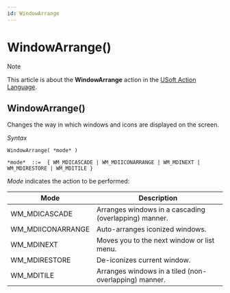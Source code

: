 ```yaml
---
id: WindowArrange
---
```


# WindowArrange()



> [!NOTE]
> This article is about the **WindowArrange** action in the [USoft Action Language](/docs/Task_flow/Action_Language_reference/USoft_Action_Language.md).

## **WindowArrange()**

Changes the way in which windows and icons are displayed on the screen.

*Syntax*

```
WindowArrange( *mode* )

*mode*  ::=  { WM_MDICASCADE | WM_MDIICONARRANGE | WM_MDINEXT | WM_MDIRESTORE | WM_MDITILE }
```

*Mode* indicates the action to be performed:

|**Mode**|**Description**|
|--------|--------|
|WM_MDICASCADE|Arranges windows in a cascading (overlapping) manner.|
|WM_MDIICONARRANGE|Auto-arranges iconized windows.|
|WM_MDINEXT|Moves you to the next window or list menu.|
|WM_MDIRESTORE|De-iconizes current window.|
|WM_MDITILE|Arranges windows in a tiled (non-overlapping) manner.|



 